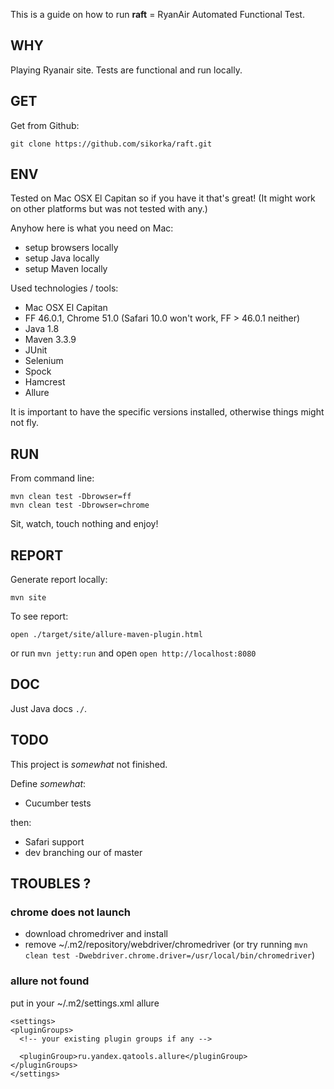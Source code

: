 This is a guide on how to run **raft** = RyanAir Automated Functional Test. 


WHY
---
Playing Ryanair site. Tests are functional and run locally. 


GET
---
Get from Github: 
```
git clone https://github.com/sikorka/raft.git
```


ENV
---
Tested on Mac OSX El Capitan so if you have it that's great! 
(It might work on other platforms but was not tested with any.)


Anyhow here is what you need on Mac:

 - setup browsers locally
 - setup Java locally
 - setup Maven locally


Used technologies / tools: 

- Mac OSX El Capitan
- FF 46.0.1, Chrome 51.0 
  (Safari 10.0 won't work, FF > 46.0.1 neither)
- Java 1.8
- Maven 3.3.9
- JUnit
- Selenium
- Spock
- Hamcrest
- Allure

It is important to have the specific versions installed, otherwise things might not fly.

RUN
---
From command line:

```
mvn clean test -Dbrowser=ff
mvn clean test -Dbrowser=chrome
```

Sit, watch, touch nothing and enjoy! 


REPORT
------

Generate report locally: 

```
mvn site
```

To see report: 

```
open ./target/site/allure-maven-plugin.html
```

or run `mvn jetty:run` and open `open http://localhost:8080` 


DOC
---

Just Java docs `./`.


TODO
----

This project is *somewhat* not finished. 

Define *somewhat*: 

- Cucumber tests

then: 

- Safari support
- dev branching our of master


TROUBLES ?
----------

### chrome does not launch

 - download chromedriver and install
 - remove ~/.m2/repository/webdriver/chromedriver (or try running `mvn clean test -Dwebdriver.chrome.driver=/usr/local/bin/chromedriver`)
 
### allure not found

put in your ~/.m2/settings.xml allure

```
<settings>
<pluginGroups>
  <!-- your existing plugin groups if any -->

  <pluginGroup>ru.yandex.qatools.allure</pluginGroup>
</pluginGroups>
</settings>
```